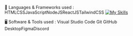 🧰 Languages & Frameworks used :
HTMLCSSJavaScriptNodeJSReactJSTailwindCSS
[![My Skills](https://skills.thijs.gg/icons?i=js,html,css,wasm)](https://skills.thijs.gg)


🖥️ Software & Tools used :
Visual Studio Code Git GitHub DesktopFigmaDiscord
